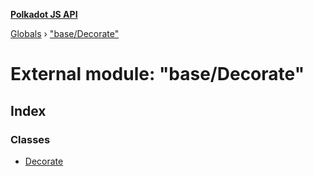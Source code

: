 **[Polkadot JS API](../README.md)**

[Globals](../globals.md) › [&quot;base/Decorate&quot;](_base_decorate_.md)

# External module: "base/Decorate"

## Index

### Classes

* [Decorate](../classes/_base_decorate_.decorate.md)